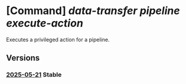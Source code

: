 # [Command] _data-transfer pipeline execute-action_

Executes a privileged action for a pipeline.

## Versions

### [2025-05-21](/Resources/mgmt-plane/L3N1YnNjcmlwdGlvbnMve30vcmVzb3VyY2Vncm91cHMve30vcHJvdmlkZXJzL21pY3Jvc29mdC5henVyZWRhdGF0cmFuc2Zlci9waXBlbGluZXMve30vZXhlY3V0ZWFjdGlvbg==/2025-05-21.xml) **Stable**

<!-- mgmt-plane /subscriptions/{}/resourcegroups/{}/providers/microsoft.azuredatatransfer/pipelines/{}/executeaction 2025-05-21 -->
